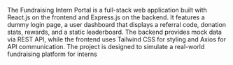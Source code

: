 The Fundraising Intern Portal is a full-stack web application built with React.js on the frontend and Express.js on the backend. It features a dummy login page, a user dashboard that displays a referral code, donation stats, rewards, and a static leaderboard. The backend provides mock data via REST API, while the frontend uses Tailwind CSS for styling and Axios for API communication. The project is designed to simulate a real-world fundraising platform for interns

